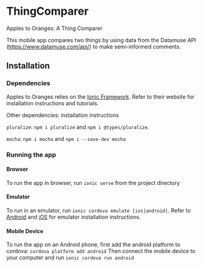 # ThingComparer

Apples to Oranges: A Thing Comparer

This mobile app compares two things by using data from the Datamuse API (https://www.datamuse.com/api/) to make semi-informed comments.

## Installation

### Dependencies

Apples to Oranges relies on the [Ionic Framework](https://ionicframework.com/).
 Refer to their website for installation instructions and tutorials.
 
 Other dependencies: installation instructions

`pluralize`: `npm i pluralize` and `npm i @types/pluralize`.

`mocha`: `npm i mocha` and `npm i --save-dev mocha`

### Running the app

#### Browser
To run the app in browser, run `ionic serve` from the project directory

#### Emulator
To run in an emulator, run `ionic cordova emulate [ios|android]`. Refer to 
[Android](https://developer.android.com/studio/run/emulator) 
and [iOS](https://developer.apple.com/library/archive/documentation/ToolsLanguages/Conceptual/Xcode_Overview/RunningintheSimulator.html)
for emulator installation instructions.

#### Mobile Device
To run the app on an Android phone, first add the android platform to cordova: `cordova platform add android`
Then connect the mobile device to your computer and run `ionic cordova run android`
